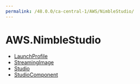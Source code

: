 ```yaml
---
permalink: /48.0.0/ca-central-1/AWS/NimbleStudio/
---
```


# AWS.NimbleStudio



* [LaunchProfile](LaunchProfile.md)
* [StreamingImage](StreamingImage.md)
* [Studio](Studio.md)
* [StudioComponent](StudioComponent.md)
